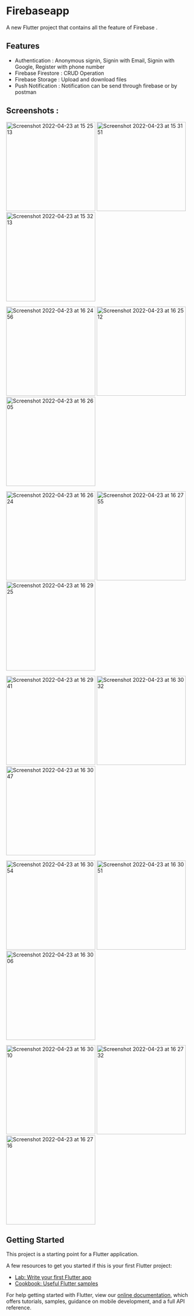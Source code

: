 # Firebaseapp

A new Flutter project that contains all the feature of Firebase .

## Features
- Authentication : Anonymous signin, Signin with Email, Signin with Google, Register with phone number
- Firebase Firestore : CRUD Operation
- Firebase Storage : Upload and download files
- Push Notification : Notification can be send through firebase or by postman

## Screenshots :

<img width="240" alt="Screenshot 2022-04-23 at 15 25 13" src="https://user-images.githubusercontent.com/48326144/166131792-04277239-db6e-4673-86cf-32424b4e9376.png">  <img width="240" alt="Screenshot 2022-04-23 at 15 31 51" src="https://user-images.githubusercontent.com/48326144/166131791-1c846e67-047c-426f-9941-6eecadae30f2.png">  <img width="240" alt="Screenshot 2022-04-23 at 15 32 13" src="https://user-images.githubusercontent.com/48326144/166131790-a41f01e9-4087-475a-a0be-e815798653d5.png">


<img width="240" alt="Screenshot 2022-04-23 at 16 24 56" src="https://user-images.githubusercontent.com/48326144/166131789-837c2029-f2fd-446b-863b-ca00131cf379.png">  <img width="240" alt="Screenshot 2022-04-23 at 16 25 12" src="https://user-images.githubusercontent.com/48326144/166131788-14ea5660-196b-48ef-b6bc-9af40a7017b4.png">  <img width="240" alt="Screenshot 2022-04-23 at 16 26 05" src="https://user-images.githubusercontent.com/48326144/166131786-5b1d902d-2a60-4c9a-b4f5-36242325c81f.png"> 

<img width="240" alt="Screenshot 2022-04-23 at 16 26 24" src="https://user-images.githubusercontent.com/48326144/166131783-da2e35a4-458c-4b9a-ad76-9079c970f916.png">  <img width="240" alt="Screenshot 2022-04-23 at 16 27 55" src="https://user-images.githubusercontent.com/48326144/166131782-f1333b53-a05d-40fb-b855-48020249bcb5.png">  <img width="240" alt="Screenshot 2022-04-23 at 16 29 25" src="https://user-images.githubusercontent.com/48326144/166131781-6a924db5-3468-43ee-ac8b-e8288b27a905.png">

<img width="240" alt="Screenshot 2022-04-23 at 16 29 41" src="https://user-images.githubusercontent.com/48326144/166131779-eefb4566-a25b-4b20-a1d4-cc7ff06d2f5e.png">  <img width="240" alt="Screenshot 2022-04-23 at 16 30 32" src="https://user-images.githubusercontent.com/48326144/166131778-10fac813-ba2d-4cf7-961f-ad026f662f7b.png">  <img width="240" alt="Screenshot 2022-04-23 at 16 30 47" src="https://user-images.githubusercontent.com/48326144/166131777-6c888d43-711b-45aa-8626-3614a4b7d6bf.png">

<img width="240" alt="Screenshot 2022-04-23 at 16 30 54" src="https://user-images.githubusercontent.com/48326144/166131775-cbc31ae5-cb36-48dd-abf3-2591530635ef.png">  <img width="240" alt="Screenshot 2022-04-23 at 16 30 51" src="https://user-images.githubusercontent.com/48326144/166131774-547c9b2b-9725-485c-bfde-7385e60eb344.png">  <img width="240" alt="Screenshot 2022-04-23 at 16 30 06" src="https://user-images.githubusercontent.com/48326144/166131772-43bd85ac-d620-402d-9b83-40534b92431d.png">

<img width="240" alt="Screenshot 2022-04-23 at 16 30 10" src="https://user-images.githubusercontent.com/48326144/166131771-b829d9f7-565c-4b2f-8f61-b5df1abd8804.png">  <img width="240" alt="Screenshot 2022-04-23 at 16 27 32" src="https://user-images.githubusercontent.com/48326144/166131769-303b51ce-5f5c-4a70-b7fc-7c5e07c437f6.png">  <img width="240" alt="Screenshot 2022-04-23 at 16 27 16" src="https://user-images.githubusercontent.com/48326144/166131757-79e8d710-2dc3-447f-ad95-35a2ddc47484.png">


## Getting Started

This project is a starting point for a Flutter application.

A few resources to get you started if this is your first Flutter project:

- [Lab: Write your first Flutter app](https://flutter.dev/docs/get-started/codelab)
- [Cookbook: Useful Flutter samples](https://flutter.dev/docs/cookbook)

For help getting started with Flutter, view our
[online documentation](https://flutter.dev/docs), which offers tutorials,
samples, guidance on mobile development, and a full API reference.
